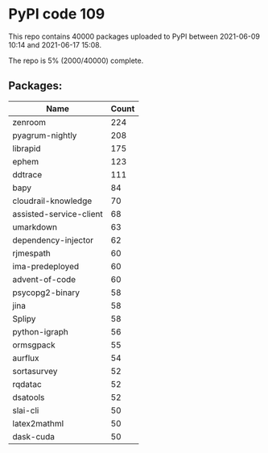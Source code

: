 # PyPI code 109

This repo contains 40000 packages uploaded to PyPI between 
2021-06-09 10:14 and 2021-06-17 15:08.

The repo is 5% (2000/40000) complete.

## Packages:

| Name  | Count |
| ----- | ----- |
| zenroom | 224 |
| pyagrum-nightly | 208 |
| librapid | 175 |
| ephem | 123 |
| ddtrace | 111 |
| bapy | 84 |
| cloudrail-knowledge | 70 |
| assisted-service-client | 68 |
| umarkdown | 63 |
| dependency-injector | 62 |
| rjmespath | 60 |
| ima-predeployed | 60 |
| advent-of-code | 60 |
| psycopg2-binary | 58 |
| jina | 58 |
| Splipy | 58 |
| python-igraph | 56 |
| ormsgpack | 55 |
| aurflux | 54 |
| sortasurvey | 52 |
| rqdatac | 52 |
| dsatools | 52 |
| slai-cli | 50 |
| latex2mathml | 50 |
| dask-cuda | 50 |


